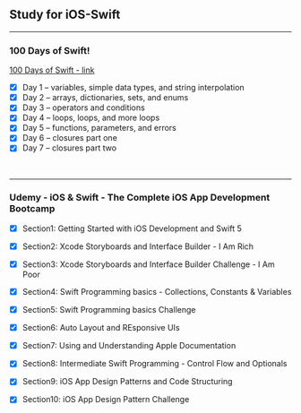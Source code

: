 ## Study for iOS-Swift


<hr>

### 100 Days of Swift!
[100 Days of Swift - link](https://www.hackingwithswift.com/100)

- [x] Day 1 – variables, simple data types, and string interpolation
- [x] Day 2 – arrays, dictionaries, sets, and enums
- [x] Day 3 – operators and conditions 
- [x] Day 4 – loops, loops, and more loops
- [x] Day 5 – functions, parameters, and errors
- [x] Day 6 – closures part one
- [x] Day 7 – closures part two

<br>
<hr>

### Udemy - iOS & Swift - The Complete iOS App Development Bootcamp

- [x] Section1: Getting Started with iOS Development and Swift 5
- [x] Section2: Xcode Storyboards and Interface Builder - I Am Rich
- [x] Section3: Xcode Storyboards and Interface Builder Challenge - I Am Poor
- [x] Section4: Swift Programming basics - Collections, Constants & Variables
- [x] Section5: Swift Programming basics Challenge
- [x] Section6: Auto Layout and REsponsive UIs
- [x] Section7: Using and Understanding Apple Documentation
- [x] Section8: Intermediate Swift Programming - Control Flow and Optionals
- [x] Section9: iOS App Design Patterns and Code Structuring
- [x] Section10: iOS App Design Pattern Challenge

